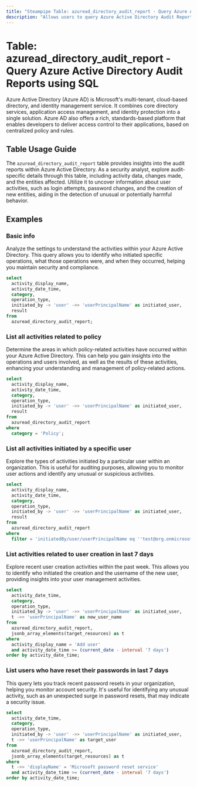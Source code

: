 ```yaml
---
title: "Steampipe Table: azuread_directory_audit_report - Query Azure Active Directory Audit Reports using SQL"
description: "Allows users to query Azure Active Directory Audit Reports, providing insights into audit logs and activity data."
---
```


# Table: azuread_directory_audit_report - Query Azure Active Directory Audit Reports using SQL

Azure Active Directory (Azure AD) is Microsoft's multi-tenant, cloud-based directory, and identity management service. It combines core directory services, application access management, and identity protection into a single solution. Azure AD also offers a rich, standards-based platform that enables developers to deliver access control to their applications, based on centralized policy and rules.

## Table Usage Guide

The `azuread_directory_audit_report` table provides insights into the audit reports within Azure Active Directory. As a security analyst, explore audit-specific details through this table, including activity data, changes made, and the entities affected. Utilize it to uncover information about user activities, such as login attempts, password changes, and the creation of new entities, aiding in the detection of unusual or potentially harmful behavior.

## Examples

### Basic info
Analyze the settings to understand the activities within your Azure Active Directory. This query allows you to identify who initiated specific operations, what those operations were, and when they occurred, helping you maintain security and compliance.

```sql
select
  activity_display_name,
  activity_date_time,
  category,
  operation_type,
  initiated_by -> 'user' ->> 'userPrincipalName' as initiated_user,
  result
from
  azuread_directory_audit_report;
```

### List all activities related to policy
Determine the areas in which policy-related activities have occurred within your Azure Active Directory. This can help you gain insights into the operations and users involved, as well as the results of these activities, enhancing your understanding and management of policy-related actions.

```sql
select
  activity_display_name,
  activity_date_time,
  category,
  operation_type,
  initiated_by -> 'user' ->> 'userPrincipalName' as initiated_user,
  result
from
  azuread_directory_audit_report
where
  category = 'Policy';
```

### List all activities initiated by a specific user
Explore the types of activities initiated by a particular user within an organization. This is useful for auditing purposes, allowing you to monitor user actions and identify any unusual or suspicious activities.

```sql
select
  activity_display_name,
  activity_date_time,
  category,
  operation_type,
  initiated_by -> 'user' ->> 'userPrincipalName' as initiated_user,
  result
from
  azuread_directory_audit_report
where
  filter = 'initiatedBy/user/userPrincipalName eq ''test@org.onmicrosoft.com''';
```

### List activities related to user creation in last 7 days
Explore recent user creation activities within the past week. This allows you to identify who initiated the creation and the username of the new user, providing insights into your user management activities.

```sql
select
  activity_date_time,
  category,
  operation_type,
  initiated_by -> 'user' ->> 'userPrincipalName' as initiated_user,
  t ->> 'userPrincipalName' as new_user_name
from
  azuread_directory_audit_report,
  jsonb_array_elements(target_resources) as t
where
  activity_display_name = 'Add user'
  and activity_date_time >= (current_date - interval '7 days')
order by activity_date_time;
```

### List users who have reset their passwords in last 7 days
This query lets you track recent password resets in your organization, helping you monitor account security. It's useful for identifying any unusual activity, such as an unexpected surge in password resets, that may indicate a security issue.

```sql
select
  activity_date_time,
  category,
  operation_type,
  initiated_by -> 'user' ->> 'userPrincipalName' as initiated_user,
  t ->> 'userPrincipalName' as target_user
from
  azuread_directory_audit_report,
  jsonb_array_elements(target_resources) as t
where
  t ->> 'displayName' = 'Microsoft password reset service'
  and activity_date_time >= (current_date - interval '7 days')
order by activity_date_time;
```